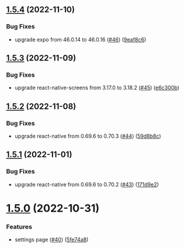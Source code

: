 ## [1.5.4](https://github.com/thecyberworld/thecyberhub-app/compare/v1.5.3...v1.5.4) (2022-11-10)


### Bug Fixes

* upgrade expo from 46.0.14 to 46.0.16 ([#46](https://github.com/thecyberworld/thecyberhub-app/issues/46)) ([9eaf8c6](https://github.com/thecyberworld/thecyberhub-app/commit/9eaf8c66173fd58523327fe9e95f166cfb60e590))



## [1.5.3](https://github.com/thecyberworld/thecyberhub-app/compare/v1.5.2...v1.5.3) (2022-11-09)


### Bug Fixes

* upgrade react-native-screens from 3.17.0 to 3.18.2 ([#45](https://github.com/thecyberworld/thecyberhub-app/issues/45)) ([e6c300b](https://github.com/thecyberworld/thecyberhub-app/commit/e6c300b80a4bb1890b032716de24d61b7ad65c18))



## [1.5.2](https://github.com/thecyberworld/thecyberhub-app/compare/v1.5.1...v1.5.2) (2022-11-08)


### Bug Fixes

* upgrade react-native from 0.69.6 to 0.70.3 ([#44](https://github.com/thecyberworld/thecyberhub-app/issues/44)) ([59d8b8c](https://github.com/thecyberworld/thecyberhub-app/commit/59d8b8ce2d693b710ca0ac1a8d94685ccbd55965))



## [1.5.1](https://github.com/thecyberworld/thecyberhub-app/compare/v1.5.0...v1.5.1) (2022-11-01)


### Bug Fixes

* upgrade react-native from 0.69.6 to 0.70.2 ([#43](https://github.com/thecyberworld/thecyberhub-app/issues/43)) ([171d9e2](https://github.com/thecyberworld/thecyberhub-app/commit/171d9e26d434288e8ef87bd4c54da8fa403ac70b))



# [1.5.0](https://github.com/thecyberworld/thecyberhub-app/compare/v1.4.0...v1.5.0) (2022-10-31)


### Features

* settings page ([#40](https://github.com/thecyberworld/thecyberhub-app/issues/40)) ([5fe74a8](https://github.com/thecyberworld/thecyberhub-app/commit/5fe74a85709d35d4290e7d1deb7f2e121eeb58fb))



